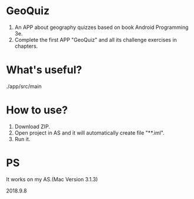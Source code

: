 # GeoQuiz
1. An APP about geography quizzes based on book Android Programming 3e.
2. Complete the first APP "GeoQuiz" and all its challenge exercises in chapters.

# What's useful?
./app/src/main

# How to use?
1. Download ZIP.
2. Open project in AS and it will automatically create file "**.iml".
3. Run it.

# PS
It works on my AS.(Mac Version 3.1.3)

2018.9.8